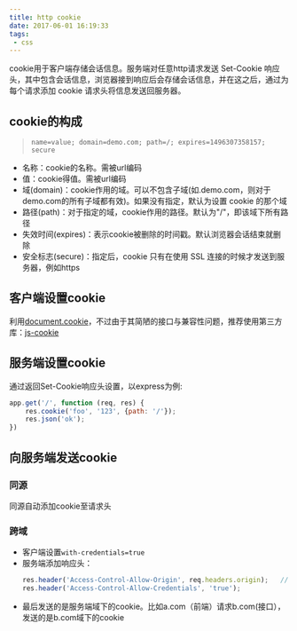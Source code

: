 ```yaml
---
title: http cookie
date: 2017-06-01 16:19:33
tags:
 - css
---
```

cookie用于客户端存储会话信息。服务端对任意http请求发送 Set-Cookie 响应头，其中包含会话信息，浏览器接到响应后会存储会话信息，并在这之后，通过为每个请求添加 cookie 请求头将信息发送回服务器。

<!-- more -->

## cookie的构成
> `name=value; domain=demo.com; path=/; expires=1496307358157; secure`

+ 名称：cookie的名称。需被url编码
+ 值：cookie得值。需被url编码
+ 域(domain)：cookie作用的域。可以不包含子域(如.demo.com，则对于 demo.com的所有子域都有效)。如果没有指定，默认为设置 cookie 的那个域
+ 路径(path)：对于指定的域，cookie作用的路径。默认为"/"，即该域下所有路径
+ 失效时间(expires)：表示cookie被删除的时间戳。默认浏览器会话结束就删除
+ 安全标志(secure)：指定后，cookie 只有在使用 SSL 连接的时候才发送到服务器，例如https

## 客户端设置cookie
利用[document.cookie](https://developer.mozilla.org/zh-CN/docs/Web/API/Document/cookie)，不过由于其简陋的接口与兼容性问题，推荐使用第三方库：[js-cookie](https://github.com/js-cookie/js-cookie)


## 服务端设置cookie
通过返回Set-Cookie响应头设置，以express为例:
``` js
app.get('/', function (req, res) {
    res.cookie('foo', '123', {path: '/'});
    res.json('ok');
})
```

## 向服务端发送cookie
### 同源
同源自动添加cookie至请求头

### 跨域
+ 客户端设置`with-credentials=true`
+ 服务端添加响应头：
  ```js
  res.header('Access-Control-Allow-Origin', req.headers.origin);   //注：'with-credentials=true'的情况下不能用通配符
  res.header('Access-Control-Allow-Credentials', 'true');
  ```
+ 最后发送的是服务端域下的cookie。比如a.com（前端）请求b.com(接口），发送的是b.com域下的cookie

